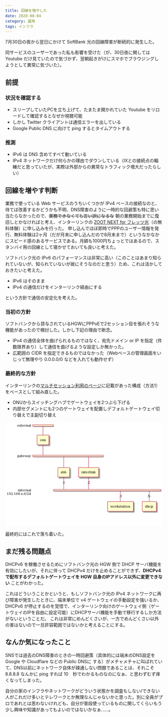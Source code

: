 ```yaml
---
title: 回線を増やした
date: 2020-08-04
category: 運用
tags: インフラ
---
```


7月30日の夜から翌日にかけて SoftBank 光の回線障害が断続的に発生した。

同サービスのユーザーであった私も影響を受けた（が、30日夜に関しては Youtube だけ見ていたので気づかず、翌朝起きがけにスマホでブラウジングしようとして異常に気づいた）。

## 前提

### 状況を確認する

* スリープしていたPCを立ち上げて、たまたま開かれていた Youtube をリロードして確認するとなぜか視聴可能
* しかし Twitter クライアントは通信エラーを出している
* Google Public DNS に向けて ping するとタイムアウトする

### 推測

* IPv6 は DNS 含めてすべて動いている
* IPv4 ネットワークだけ何らかの理由でダウンしている（IXとの接続点の輻輳だと思っていたが、実際は外部からの異常なトラフィック増大だったらしい）

## 回線を増やす判断

業務で使っている Web サービスのうちいくつかが IPv4 ベースの接続なのと、待てば改善するかどうかも不明、DNS障害のように一時的な回避策も特に思い当たらなかったので、~~業務できなくても言い訳になるな~~ 朝の業務開始までに復旧しとかなければと考え、インターリンクの [ZOOT NEXT for フレッツ光](https://www.interlink.or.jp/service/flets/b/)（の無料体験）に申し込みを行った。
申し込んでほぼ即時でPPPのユーザー情報を発行、無料体験は2ヶ月（だが月末に申し込んだので8月末まで）というなかなかにスピード感のあるサービスである。月額も1000円ちょっとではあるので、スタンバイ用の回線として寝かせておいても良いと考えた。

ソフトバンク光の IPv6 のパフォーマンスは非常に高い（このことはあまり知られていないが、知られていないが故にそうなのだと思う）ため、これは活かしておきたいと考えた。

* IPv6 はそのまま
* IPv4 の通信だけをインターリンク経由にする

という方針で通信の安定化を考えた。

### 当初の方針

ソフトバンクから貸与されているHGWにPPPoEで2セッション目を張れそうな機能があったので検討した。しかし下記の理由で断念。

* IPv4 の通信全体を曲げられるものではなく、宛先ドメイン or IP を指定（件数限界あり）して通信を曲げるような設定しか無かった。
* 広範囲の CIDR を指定できるものではなかった（Webベースの管理画面をいじって無理やり 0.0.0.0/0 などを入れても動作せず）

### 最終的な方針

インターリンクの[マルチセッション利用のページ](https://www.interlink.or.jp/service/flets/multisession.html)に記載があった構成（方法1）をベースとして組み直した。

* ONUからスイッチングハブでゲートウェイを2つぶら下げる
* 内部セグメントにも2つのゲートウェイを配置しデフォルトゲートウェイ切り替えで主副切り替え

![network](/images/0804a.png)

最終的にはこれで落ち着いた。

## まだ残る問題点

DHCPv6 を稼働させるためにソフトバンク光の HGW 側で DHCP サーバ機能を有効にしたいが、それに伴って DHCPv4 だけを止めることができず、**DHCPv4 で配布するデフォルトゲートウェイを HGW 自身のIPアドレス以外に変更できない** ことがわかった。

これはどういうことかというと、もしソフトバンク光の IPv4 ネットワークに再び障害が発生したときに、端末単位で v4 ゲートウェイの手動設定を強いるか、DHCPv6 が停止するのを覚悟で、インターリンク向けのゲートウェイ側（ゲートウェイのIPを自由に設定可能）にDHCPサーバ機能を手動で移行するしか方法がないということだ。
これは非常にめんどくさいが、一方でめんどくさい以外の害はないので一旦許容範囲ではないかと考えることにする。

## なんか気になったこと

SNSでは過去のDNS障害のときの一時回避策（具体的には端末のDNS設定を Google や Cloudflare などの Public DNSに する）がメチャメチャに叫ばれていて、DNS以前にネットワーク自体が疎通しない問題であることは、それこそ 8.8.8.8 なんかに ping すれば 10　秒でわかるものなのになぁ、と思わずむず痒くなってしまった。

自分の家のインフラやネットワークがどういう状態かを調査もしない/できない人がこれだけ多いとテレワークとか無理なんじゃないかと思った。別に全員がプロであれとは思わないけれども、自分が普段使っているものに関してくらいもう少し興味や知識があってもよいのではないかなぁ……。
